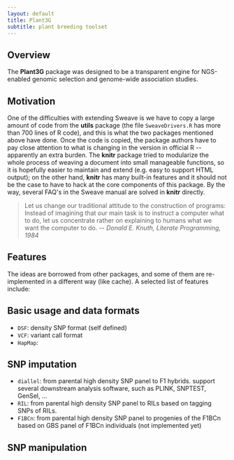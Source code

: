 ```yaml
---
layout: default
title: Plant3G
subtitle: plant breeding toolset
---
```


## Overview

The **Plant3G** package was designed to be a transparent engine for NGS-enabled genomic selection and genome-wide association studies.



## Motivation

One of the difficulties with extending Sweave is we have to copy a large
amount of code from the **utils** package (the file `SweaveDrivers.R` has
more than 700 lines of R code), and this is what the two packages mentioned
above have done. Once the code is copied, the package authors have to pay
close attention to what is changing in the version in official R --
apparently an extra burden. The **knitr** package tried to modularize the
whole process of weaving a document into small manageable functions, so it
is hopefully easier to maintain and extend (e.g. easy to support HTML
output); on the other hand, **knitr** has many built-in features and it
should not be the case to have to hack at the core components of this
package. By the way, several FAQ's in the Sweave manual are solved in
**knitr** directly.

> Let us change our traditional attitude to the construction of programs:
> Instead of imagining that our main task is to instruct a computer what to
> do, let us concentrate rather on explaining to humans what we want the
> computer to do. <cite>-- Donald E. Knuth, Literate Programming, 1984</cite>

## Features

The ideas are borrowed from other packages, and some of them are
re-implemented in a different way (like cache). A selected list of features
include:


## Basic usage and data formats <a id="basic"></a>
   - `DSF`: density SNP format (self defined)
   - `VCF`: variant call format
   - `HapMap`: 

 
## SNP imputation <a id="impute"></a>
   - `diallel`: from parental high density SNP panel to F1 hybrids. support several downstream analysis software, such as PLINK, SNPTEST, GenSel, ... 
   - `RIL`: from parental high density SNP panel to RILs based on tagging SNPs of RILs.
   - `F1BCn`: from parental high density SNP panel to progenies of the F1BCn based on GBS panel of F1BCn individuals (not implemented yet)

    
## SNP manipulation  <a id="manipulation"></a>





